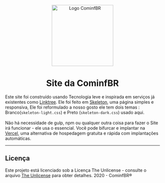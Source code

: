 
<p align="center">
<img with="240" height="200" src="https://github.com/Cominfbr/Cominfbr.github.io/blob/master/images/Logo_teste.png" alt="Logo CominfBR">
</p>
<h1 align="center"> Site da CominfBR</h1>

Este site foi construído usando Tecnologia leve e inspirada em serviços já existentes como  [Linktree](https://linktr.ee). Ele foi feito em  [Skeleton](http://getskeleton.com/), uma página simples e responsiva, 
Ele foi reformulado a nosso gosto ele tem dois temas : Branco(`skeleton-light.css`) e Preto (`skeleton-dark.css`) usado aqui. <br>
<br>Não há necessidade de gulp, npm ou qualquer outra coisa para fazer o Site irá funcionar - ele usa o essencial. Você pode bifurcar e implantar na  [Vercel](https://vercel.com/),
 uma alternativa de hospedagem gratuita e rápida com implantações automáticas.

---

## Licença

Este projeto está licenciado sob a Licença The Unlicense - consulte o arquivo [The Unlicense](LICENSE) para obter detalhes. 2020 - CominfBR® 
 
